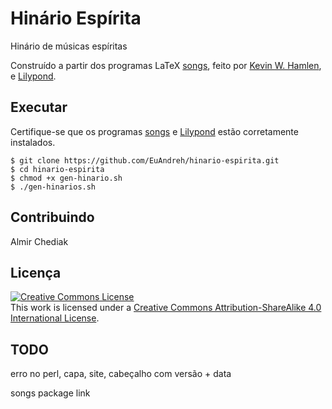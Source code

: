 # Hinário Espírita
Hinário de músicas espíritas

Construído a partir dos programas LaTeX [songs](http://songs.sourceforge.net/), feito por [Kevin W. Hamlen](http://www.utdallas.edu/~hamlen/), e [Lilypond](http://www.lilypond.org/).

## Executar
Certifique-se que os programas [songs](http://songs.sourceforge.net/) e [Lilypond](http://www.lilypond.org/) estão corretamente instalados.
```shell
$ git clone https://github.com/EuAndreh/hinario-espirita.git
$ cd hinario-espirita
$ chmod +x gen-hinario.sh
$ ./gen-hinarios.sh
```

## Contribuindo
Almir Chediak

## Licença
<a rel="license" href="http://creativecommons.org/licenses/by-sa/4.0/"><img alt="Creative Commons License" style="border-width:0" src="https://i.creativecommons.org/l/by-sa/4.0/88x31.png" /></a><br />This work is licensed under a <a rel="license" href="http://creativecommons.org/licenses/by-sa/4.0/">Creative Commons Attribution-ShareAlike 4.0 International License</a>.

## TODO



erro no perl, capa, site, cabeçalho com versão + data

songs package link
